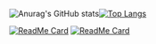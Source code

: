
![Anurag's GitHub stats](https://github-readme-stats.vercel.app/api?username=ThiagoJv-pro&theme=midnight-purple&show_icons=true)[![Top Langs](https://github-readme-stats.vercel.app/api/top-langs/?username=ThiagoJv-pro&theme=midnight-purple&layout=compact)](https://github.com/anuraghazra/github-readme-stats)

[![ReadMe Card](https://github-readme-stats.vercel.app/api/pin/?username=ThiagoJv-pro&repo=Software-Mobile-NPS&theme=midnight-purple)](https://github.com/ThiagoJv-pro/Software-Mobile-NPS)
[![ReadMe Card](https://github-readme-stats.vercel.app/api/pin/?username=ThiagoJv-pro&repo=Blog&theme=midnight-purple)](https://github.com/ThiagoJv-pro/Blog)


